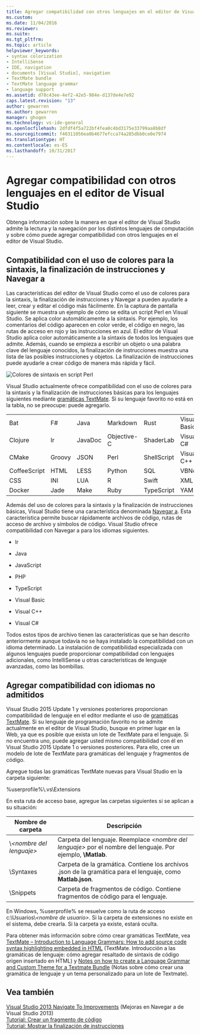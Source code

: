 ```yaml
---
title: Agregar compatibilidad con otros lenguajes en el editor de Visual Studio | Microsoft Docs
ms.custom: 
ms.date: 11/04/2016
ms.reviewer: 
ms.suite: 
ms.tgt_pltfrm: 
ms.topic: article
helpviewer_keywords:
- syntax colorization
- IntelliSense
- IDE, navigation
- documents [Visual Studio], navigation
- TextMate bundle
- TextMate language grammar
- language support
ms.assetid: d78c43ee-4ef2-42e5-984e-d137de4e7e92
caps.latest.revision: "13"
author: gewarren
ms.author: gewarren
manager: ghogen
ms.technology: vs-ide-general
ms.openlocfilehash: 2dfdf4f5a722bf4fea0c4bd3175e33799aa8b8df
ms.sourcegitcommit: f40311056ea0b4677efcca74a285dbb0ce0e7974
ms.translationtype: HT
ms.contentlocale: es-ES
ms.lasthandoff: 10/31/2017
---
```

# <a name="adding-visual-studio-editor-support-for-other-languages"></a>Agregar compatibilidad con otros lenguajes en el editor de Visual Studio
Obtenga información sobre la manera en que el editor de Visual Studio admite la lectura y la navegación por los distintos lenguajes de computación y sobre cómo puede agregar compatibilidad con otros lenguajes en el editor de Visual Studio.  
  
## <a name="syntax-colorization-statement-completion-and-navigate-to-support"></a>Compatibilidad con el uso de colores para la sintaxis, la finalización de instrucciones y Navegar a  
 Las características del editor de Visual Studio como el uso de colores para la sintaxis, la finalización de instrucciones y Navegar a pueden ayudarle a leer, crear y editar el código más fácilmente. En la captura de pantalla siguiente se muestra un ejemplo de cómo se edita un script Perl en Visual Studio. Se aplica color automáticamente a la sintaxis. Por ejemplo, los comentarios del código aparecen en color verde, el código en negro, las rutas de acceso en rojo y las instrucciones en azul. El editor de Visual Studio aplica color automáticamente a la sintaxis de todos los lenguajes que admite. Además, cuando se empieza a escribir un objeto o una palabra clave del lenguaje conocidos, la finalización de instrucciones muestra una lista de las posibles instrucciones y objetos. La finalización de instrucciones puede ayudarle a crear código de manera más rápida y fácil.  
  
 ![Colores de sintaxis en script Perl](../ide/media/vside_perledit.png "VSIDE_PerlEdit")  
  
 Visual Studio actualmente ofrece compatibilidad con el uso de colores para la sintaxis y la finalización de instrucciones básicas para los lenguajes siguientes mediante [gramáticas TextMate](https://manual.macromates.com/en/language_grammars). Si su lenguaje favorito no está en la tabla, no se preocupe: puede agregarlo.  
  
|||||||  
|-|-|-|-|-|-|  
|Bat|F#|Java|Markdown|Rust|Visual Basic|  
|Clojure|Ir|JavaDoc|Objective-C|ShaderLab|Visual C#|  
|CMake|Groovy|JSON|Perl|ShellScript|Visual C++|  
|CoffeeScript|HTML|LESS|Python|SQL|VBNet|  
|CSS|INI|LUA|R|Swift|XML|  
|Docker|Jade|Make|Ruby|TypeScript|YAML|  
  
 Además del uso de colores para la sintaxis y la finalización de instrucciones básicas, Visual Studio tiene una característica denominada [Navegar a](https://blogs.msdn.microsoft.com/benwilli/2015/04/09/visual-studio-tip-3-use-navigate-to/). Esta característica permite buscar rápidamente archivos de código, rutas de acceso de archivo y símbolos de código. Visual Studio ofrece compatibilidad con Navegar a para los idiomas siguientes.  
  
-   Ir  
  
-   Java  
  
-   JavaScript  
  
-   PHP  
  
-   TypeScript  
  
-   Visual Basic  
  
-   Visual C++  
  
-   Visual C#  
  
 Todos estos tipos de archivo tienen las características que se han descrito anteriormente aunque todavía no se haya instalado la compatibilidad con un idioma determinado. La instalación de compatibilidad especializada con algunos lenguajes puede proporcionar compatibilidad con lenguajes adicionales, como IntelliSense u otras características de lenguaje avanzadas, como las bombillas.  
  
## <a name="adding-support-for-non-supported-languages"></a>Agregar compatibilidad con idiomas no admitidos  
 Visual Studio 2015 Update 1 y versiones posteriores proporcionan compatibilidad de lenguaje en el editor mediante el uso de [gramáticas TextMate](https://manual.macromates.com/en/language_grammars). Si su lenguaje de programación favorito no se admite actualmente en el editor de Visual Studio, busque en primer lugar en la Web, ya que es posible que exista un lote de TextMate para el lenguaje. Si no encuentra uno, puede agregar usted mismo compatibilidad con él en Visual Studio 2015 Update 1 o versiones posteriores. Para ello, cree un modelo de lote de TextMate para gramáticas del lenguaje y fragmentos de código.  
  
 Agregue todas las gramáticas TextMate nuevas para Visual Studio en la carpeta siguiente:  
  
 %userprofile%\\.vs\Extensions  
  
 En esta ruta de acceso base, agregue las carpetas siguientes si se aplican a su situación:  
  
|Nombre de carpeta|Descripción|  
|-----------------|-----------------|  
|\\*\<nombre del lenguaje>*|Carpeta del lenguaje. Reemplace *\<nombre del lenguaje>* por el nombre del lenguaje. Por ejemplo, **\Matlab**.|  
|\Syntaxes|Carpeta de la gramática. Contiene los archivos .json de la gramática para el lenguaje, como **Matlab.json**.|  
|\Snippets|Carpeta de fragmentos de código. Contiene fragmentos de código para el lenguaje.|  
  
 En Windows, %userprofile% se resuelve como la ruta de acceso c:\Usuarios\\*\<nombre de usuario>*. Si la carpeta de extensiones no existe en el sistema, debe crearla. Si la carpeta ya existe, estará oculta.  
  
 Para obtener más información sobre cómo crear gramáticas TextMate, vea [TextMate – Introduction to Language Grammars: How to add source code syntax highlighting embedded in HTML](https://developmentality.wordpress.com/2011/02/08/textmate-introduction-to-language-grammars/) (TextMate. Introducción a las gramáticas de lenguaje: cómo agregar resaltado de sintaxis de código origen insertado en HTML) y [Notes on how to create a Language Grammar and Custom Theme for a Textmate Bundle](https://benparizek.com/notebook/notes-on-how-to-create-a-language-grammar-and-custom-theme-for-a-textmate-bundle) (Notas sobre cómo crear una gramática de lenguaje y un tema personalizado para un lote de Textmate).  
  
## <a name="see-also"></a>Vea también  
 [Visual Studio 2013 Navigate To Improvements](https://blogs.msdn.microsoft.com/mvpawardprogram/2013/10/22/visual-studio-2013-navigate-to-improvements/)  (Mejoras en Navegar a de Visual Studio 2013)  
 [Tutorial: Crear un fragmento de código](../ide/walkthrough-creating-a-code-snippet.md)   
 [Tutorial: Mostrar la finalización de instrucciones](../extensibility/walkthrough-displaying-statement-completion.md)